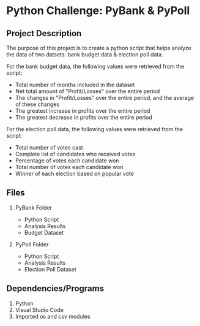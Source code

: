 # Python Challenge: PyBank & PyPoll

## Project Description
The purpose of this project is to create a python script that helps analyze the data of two datsets: bank budget data & election poll data. 

For the bank budget data, the following values were retrieved from the script:
- Total number of months included in the dataset
- Net total amount of "Profit/Losses" over the entire period
- The changes in "Profit/Losses" over the entire period, and the average of these changes
- The greatest increase in profits over the entire period
- The greatest decrease in profits over the entire period

For the election poll data, the following values were retrieved from the script:
- Total number of votes cast
- Complete list of candidates who received votes 
- Percentage of votes each candidate won
- Total number of votes each candidate won
- Winner of each election based on popular vote

## Files
1. PyBank Folder
    - Python Script
    - Analysis Results
    - Budget Dataset

2. PyPoll Folder
    - Python Script
    - Analysis Results
    - Election Poll Dataset

## Dependencies/Programs
1. Python
2. Visual Studio Code
3. Imported os and csv modules


 
